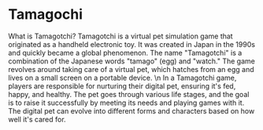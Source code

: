 # Tamagochi
What is Tamagotchi?
Tamagotchi is a virtual pet simulation game that originated as a handheld electronic toy. It was created in Japan in the 1990s and quickly became a global phenomenon. The name "Tamagotchi" is a combination of the Japanese words "tamago" (egg) and "watch." The game revolves around taking care of a virtual pet, which hatches from an egg and lives on a small screen on a portable device.
\n
In a Tamagotchi game, players are responsible for nurturing their digital pet, ensuring it's fed, happy, and healthy. The pet goes through various life stages, and the goal is to raise it successfully by meeting its needs and playing games with it. The digital pet can evolve into different forms and characters based on how well it's cared for.
